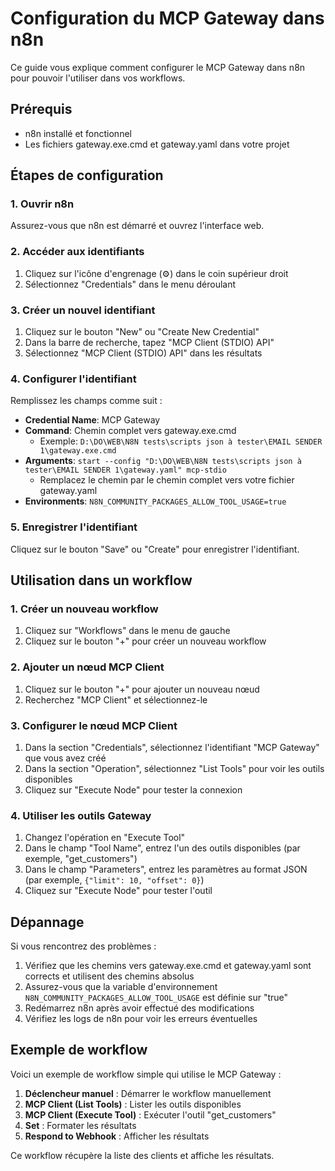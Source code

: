 # Configuration du MCP Gateway dans n8n

Ce guide vous explique comment configurer le MCP Gateway dans n8n pour pouvoir l'utiliser dans vos workflows.

## Prérequis

- n8n installé et fonctionnel
- Les fichiers gateway.exe.cmd et gateway.yaml dans votre projet

## Étapes de configuration

### 1. Ouvrir n8n

Assurez-vous que n8n est démarré et ouvrez l'interface web.

### 2. Accéder aux identifiants

1. Cliquez sur l'icône d'engrenage (⚙️) dans le coin supérieur droit
2. Sélectionnez "Credentials" dans le menu déroulant

### 3. Créer un nouvel identifiant

1. Cliquez sur le bouton "New" ou "Create New Credential"
2. Dans la barre de recherche, tapez "MCP Client (STDIO) API"
3. Sélectionnez "MCP Client (STDIO) API" dans les résultats

### 4. Configurer l'identifiant

Remplissez les champs comme suit :

- **Credential Name**: MCP Gateway
- **Command**: Chemin complet vers gateway.exe.cmd
  - Exemple: `D:\DO\WEB\N8N tests\scripts json à tester\EMAIL SENDER 1\gateway.exe.cmd`
- **Arguments**: `start --config "D:\DO\WEB\N8N tests\scripts json à tester\EMAIL SENDER 1\gateway.yaml" mcp-stdio`
  - Remplacez le chemin par le chemin complet vers votre fichier gateway.yaml
- **Environments**: `N8N_COMMUNITY_PACKAGES_ALLOW_TOOL_USAGE=true`

### 5. Enregistrer l'identifiant

Cliquez sur le bouton "Save" ou "Create" pour enregistrer l'identifiant.

## Utilisation dans un workflow

### 1. Créer un nouveau workflow

1. Cliquez sur "Workflows" dans le menu de gauche
2. Cliquez sur le bouton "+" pour créer un nouveau workflow

### 2. Ajouter un nœud MCP Client

1. Cliquez sur le bouton "+" pour ajouter un nouveau nœud
2. Recherchez "MCP Client" et sélectionnez-le

### 3. Configurer le nœud MCP Client

1. Dans la section "Credentials", sélectionnez l'identifiant "MCP Gateway" que vous avez créé
2. Dans la section "Operation", sélectionnez "List Tools" pour voir les outils disponibles
3. Cliquez sur "Execute Node" pour tester la connexion

### 4. Utiliser les outils Gateway

1. Changez l'opération en "Execute Tool"
2. Dans le champ "Tool Name", entrez l'un des outils disponibles (par exemple, "get_customers")
3. Dans le champ "Parameters", entrez les paramètres au format JSON (par exemple, `{"limit": 10, "offset": 0}`)
4. Cliquez sur "Execute Node" pour tester l'outil

## Dépannage

Si vous rencontrez des problèmes :

1. Vérifiez que les chemins vers gateway.exe.cmd et gateway.yaml sont corrects et utilisent des chemins absolus
2. Assurez-vous que la variable d'environnement `N8N_COMMUNITY_PACKAGES_ALLOW_TOOL_USAGE` est définie sur "true"
3. Redémarrez n8n après avoir effectué des modifications
4. Vérifiez les logs de n8n pour voir les erreurs éventuelles

## Exemple de workflow

Voici un exemple de workflow simple qui utilise le MCP Gateway :

1. **Déclencheur manuel** : Démarrer le workflow manuellement
2. **MCP Client (List Tools)** : Lister les outils disponibles
3. **MCP Client (Execute Tool)** : Exécuter l'outil "get_customers"
4. **Set** : Formater les résultats
5. **Respond to Webhook** : Afficher les résultats

Ce workflow récupère la liste des clients et affiche les résultats.

